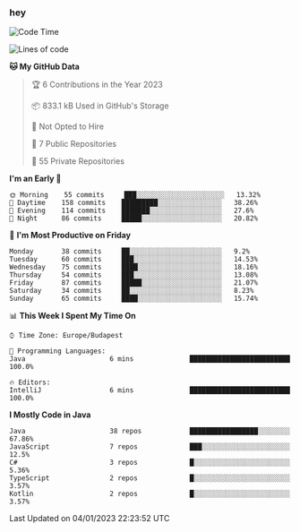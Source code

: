 ### hey

<!--START_SECTION:waka-->
![Code Time](http://img.shields.io/badge/Code%20Time-878%20hrs%2035%20mins-blue)

![Lines of code](https://img.shields.io/badge/From%20Hello%20World%20I%27ve%20Written-650%20Thousand%20lines%20of%20code-blue)

**🐱 My GitHub Data** 

> 🏆 6 Contributions in the Year 2023
 > 
> 📦 833.1 kB Used in GitHub's Storage 
 > 
> 🚫 Not Opted to Hire
 > 
> 📜 7 Public Repositories 
 > 
> 🔑 55 Private Repositories  
 > 
**I'm an Early 🐤** 

```text
🌞 Morning    55 commits     ███░░░░░░░░░░░░░░░░░░░░░░   13.32% 
🌆 Daytime    158 commits    █████████░░░░░░░░░░░░░░░░   38.26% 
🌃 Evening    114 commits    ███████░░░░░░░░░░░░░░░░░░   27.6% 
🌙 Night      86 commits     █████░░░░░░░░░░░░░░░░░░░░   20.82%

```
📅 **I'm Most Productive on Friday** 

```text
Monday       38 commits     ██░░░░░░░░░░░░░░░░░░░░░░░   9.2% 
Tuesday      60 commits     ███░░░░░░░░░░░░░░░░░░░░░░   14.53% 
Wednesday    75 commits     ████░░░░░░░░░░░░░░░░░░░░░   18.16% 
Thursday     54 commits     ███░░░░░░░░░░░░░░░░░░░░░░   13.08% 
Friday       87 commits     █████░░░░░░░░░░░░░░░░░░░░   21.07% 
Saturday     34 commits     ██░░░░░░░░░░░░░░░░░░░░░░░   8.23% 
Sunday       65 commits     ████░░░░░░░░░░░░░░░░░░░░░   15.74%

```


📊 **This Week I Spent My Time On** 

```text
⌚︎ Time Zone: Europe/Budapest

💬 Programming Languages: 
Java                     6 mins              █████████████████████████   100.0%

🔥 Editors: 
IntelliJ                 6 mins              █████████████████████████   100.0%

```

**I Mostly Code in Java** 

```text
Java                     38 repos            █████████████████░░░░░░░░   67.86% 
JavaScript               7 repos             ███░░░░░░░░░░░░░░░░░░░░░░   12.5% 
C#                       3 repos             █░░░░░░░░░░░░░░░░░░░░░░░░   5.36% 
TypeScript               2 repos             █░░░░░░░░░░░░░░░░░░░░░░░░   3.57% 
Kotlin                   2 repos             █░░░░░░░░░░░░░░░░░░░░░░░░   3.57%

```



 Last Updated on 04/01/2023 22:23:52 UTC
<!--END_SECTION:waka-->
